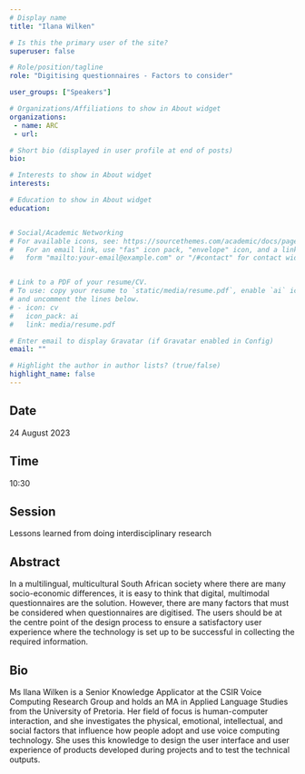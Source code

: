 ```yaml
---
# Display name
title: "Ilana Wilken"

# Is this the primary user of the site?
superuser: false

# Role/position/tagline
role: "Digitising questionnaires - Factors to consider"

user_groups: ["Speakers"]

# Organizations/Affiliations to show in About widget
organizations:
 - name: ARC
 - url: 

# Short bio (displayed in user profile at end of posts)
bio: 

# Interests to show in About widget
interests: 

# Education to show in About widget
education:


# Social/Academic Networking
# For available icons, see: https://sourcethemes.com/academic/docs/page-builder/#icons
#   For an email link, use "fas" icon pack, "envelope" icon, and a link in the
#   form "mailto:your-email@example.com" or "/#contact" for contact widget.


# Link to a PDF of your resume/CV.
# To use: copy your resume to `static/media/resume.pdf`, enable `ai` icons in `params.toml`, 
# and uncomment the lines below.
# - icon: cv
#   icon_pack: ai
#   link: media/resume.pdf

# Enter email to display Gravatar (if Gravatar enabled in Config)
email: ""

# Highlight the author in author lists? (true/false)
highlight_name: false
---
```


## Date

24 August 2023

## Time

10:30

## Session

Lessons learned from doing interdisciplinary research

## Abstract

In a multilingual, multicultural South African society where there are many socio-economic differences, it is easy to think that digital, multimodal questionnaires are the solution. However, there are many factors that must be considered when questionnaires are digitised. The users should be at the centre point of the design process to ensure a satisfactory user experience where the technology is set up to be successful in collecting the required information.

## Bio

Ms Ilana Wilken is a Senior Knowledge Applicator at the CSIR Voice Computing Research Group and holds an MA in Applied Language Studies from the University of Pretoria. Her field of focus is human-computer interaction, and she investigates the physical, emotional, intellectual, and social factors that influence how people adopt and use voice computing technology. She uses this knowledge to design the user interface and user experience of products developed during projects and to test the technical outputs.